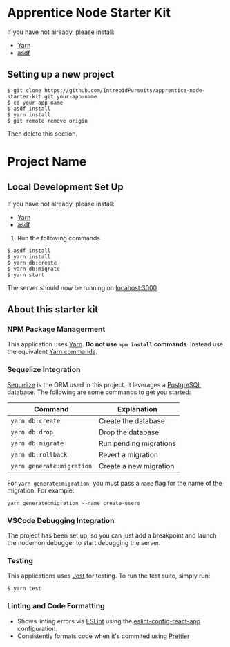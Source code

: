 # Apprentice Node Starter Kit

If you have not already, please install:

- [Yarn](https://yarnpkg.com/en/docs/install)
- [asdf](https://github.com/asdf-vm/asdf)

## Setting up a new project

```
$ git clone https://github.com/IntrepidPursuits/apprentice-node-starter-kit.git your-app-name
$ cd your-app-name
$ asdf install
$ yarn install
$ git remote remove origin
```

Then delete this section.

# Project Name

## Local Development Set Up

If you have not already, please install:

- [Yarn](https://yarnpkg.com/en/docs/install)
- [asdf](https://github.com/asdf-vm/asdf)

1.  Run the following commands

```
$ asdf install
$ yarn install
$ yarn db:create
$ yarn db:migrate
$ yarn start
```

The server should now be running on [locahost:3000](http://localhost:3000)

## About this starter kit

### NPM Package Managerment

This application uses [Yarn](https://yarnpkg.com/en/docs/install). **Do not
use `npm install` commands**. Instead use the equivalent [Yarn
commands](https://yarnpkg.com/en/docs/usage).

### Sequelize Integration

[Sequelize](http://docs.sequelizejs.com/) is the ORM used in this project. It leverages a [PostgreSQL](https://www.postgresql.org/) database. The following are some commands to get you started:

| Command                   | Explanation            |
| ------------------------- | ---------------------- |
| `yarn db:create`          | Create the database    |
| `yarn db:drop`            | Drop the database      |
| `yarn db:migrate`         | Run pending migrations |
| `yarn db:rollback`        | Revert a migration     |
| `yarn generate:migration` | Create a new migration |

For `yarn generate:migration`, you must pass a `name` flag for the name of the migration. For example:

```
yarn generate:migration --name create-users
```

### VSCode Debugging Integration

The project has been set up, so you can just add a breakpoint and launch the
nodemon debugger to start debugging the server.

### Testing

This applications uses [Jest](https://facebook.github.io/jest/) for testing. To run the test suite, simply run:

```
$ yarn test
```

### Linting and Code Formatting

- Shows linting errors via [ESLint](https://eslint.org/) using the [eslint-config-react-app](https://github.com/facebookincubator/create-react-app/tree/master/packages/eslint-config-react-app) configuration.
- Consistently formats code when it's commited using [Prettier](https://prettier.io/)
